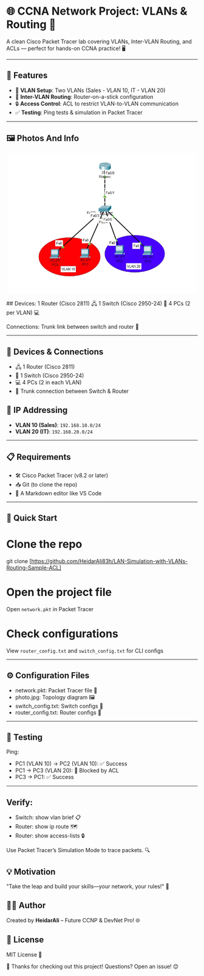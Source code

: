 # 🌐 CCNA Network Project: VLANs & Routing 🚀

A clean Cisco Packet Tracer lab covering VLANs, Inter-VLAN Routing, and ACLs — perfect for hands-on CCNA practice! 🖥️

---

## 🎯 Features

- 🏢 **VLAN Setup**: Two VLANs (Sales - VLAN 10, IT - VLAN 20)  
- 🔄 **Inter-VLAN Routing**: Router-on-a-stick configuration  
- 🔒 **Access Control**: ACL to restrict VLAN-to-VLAN communication  
- ✅ **Testing**: Ping tests & simulation in Packet Tracer  

---

## 🖼️ Photos And Info
<p align="center">
  <img src="images/scale-lan.jpg" width="500" alt="Diagram" />
</p>
## Devices:
1 Router (Cisco 2811) 🖧
1 Switch (Cisco 2950-24) 🔌
4 PCs (2 per VLAN) 💻

Connections: Trunk link between switch and router 🌉

---

## 🧱 Devices & Connections

- 🖧 1 Router (Cisco 2811)  
- 🔌 1 Switch (Cisco 2950-24)  
- 💻 4 PCs (2 in each VLAN)  
- 🌉 Trunk connection between Switch & Router 

## 📶 IP Addressing

- **VLAN 10 (Sales)**: `192.168.10.0/24`  
- **VLAN 20 (IT)**: `192.168.20.0/24`

---

## 📋 Requirements

- 🛠️ Cisco Packet Tracer (v8.2 or later)  
- 📥 Git (to clone the repo)  
- 📝 A Markdown editor like VS Code  

---

## 🚀 Quick Start

# Clone the repo
git clone [https://github.com/HeidarAli83h/LAN-Simulation-with-VLANs-Routing-Sample-ACL]

# Open the project file
Open `network.pkt` in Packet Tracer

# Check configurations
View `router_config.txt` and `switch_config.txt` for CLI configs

---

## ⚙️ Configuration Files

- network.pkt: Packet Tracer file 📂
- photo.jpg: Topology diagram 🖼️
- switch_config.txt: Switch configs 📜
- router_config.txt: Router configs 📜

---

## 🧪 Testing

Ping:
- PC1 (VLAN 10) → PC2 (VLAN 10): ✅ Success
- PC1 → PC3 (VLAN 20): 🚫 Blocked by ACL
- PC3 → PC1: ✅ Success

---

## Verify:
- Switch: show vlan brief 📋
- Router: show ip route 🗺️
- Router: show access-lists 🔒


Use Packet Tracer’s Simulation Mode to trace packets. 🔍


## 💡 Motivation
"Take the leap and build your skills—your network, your rules!" 🌟

## 👨‍💻 Author
Created by **HeidarAli** – Future CCNP & DevNet Pro! 🌐

## 📜 License
MIT License 📄

🌟 Thanks for checking out this project! Questions? Open an issue! 😊
